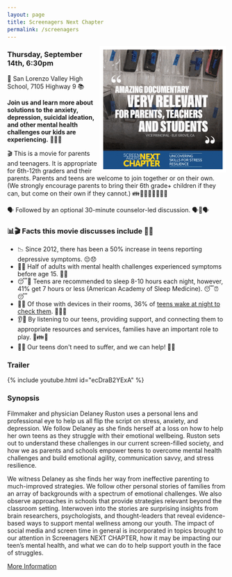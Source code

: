 ```yaml
---
layout: page
title: Screenagers Next Chapter
permalink: /screenagers
---
```

<img align="right" src="/docs/assets/images/screenager_facts.gif" width="275" style="border: 8px solid white;">

### Thursday, September 14th, 6:30pm

🏫 San Lorenzo Valley High School, 7105 Highway 9 📚

**Join us and learn more about solutions to the anxiety, depression, suicidal ideation, and other mental health challenges our kids are experiencing.** 💪😌🧠

🎬 This is a movie for parents and teenagers. It is appropriate for 6th-12th graders and their parents. Parents and teens are welcome to join together or on their own. (We strongly encourage parents to bring their 6th grade+ children if they can, but come on their own if they cannot.) 👪👩‍👧👩‍👦🧑‍🤝‍🧑

🗣️ Followed by an optional 30-minute counselor-led discussion. 🗣️🤝🗣️

### 📊🎬 Facts this movie discusses include 🧠💡

* 📉 Since 2012, there has been a 50% increase in teens reporting depressive symptoms. 😔😞
* 👦👧 Half of adults with mental health challenges experienced symptoms before age 15. 🚻💔
* 😴🌙 Teens are recommended to sleep 8-10 hours each night, however, 41% get 7 hours or less (American Academy of Sleep Medicine). 😴⏰😴
* 📱💤 Of those with devices in their rooms, 36% of [teens wake at night to check them](https://amp.commonsense.org/blog/a4de87ae-0a09-4248-9a98-e7519234a9eb). 📱🌙😴
* 👂💙 By listening to our teens, providing support, and connecting them to appropriate resources and services, families have an important role to play. 🤝👪💼
* 🤝💪 Our teens don't need to suffer, and we can help! 🤗🙌

### Trailer

{% include youtube.html id="ecDraB2YExA" %}
<br>

### Synopsis

Filmmaker and physician Delaney Ruston uses a personal lens and professional eye to help us all flip the script on stress, anxiety, and depression. We follow Delaney as she finds herself at a loss on how to help her own teens as they struggle with their emotional wellbeing. Ruston sets out to understand these challenges in our current screen-filled society, and how we as parents and schools empower teens to overcome mental health challenges and build emotional agility, communication savvy, and stress resilience.

We witness Delaney as she finds her way from ineffective parenting to much-improved strategies. We follow other personal stories of families from an array of backgrounds with a spectrum of emotional challenges. We also observe approaches in schools that provide strategies relevant beyond the classroom setting. Interwoven into the stories are surprising insights from brain researchers, psychologists, and thought-leaders that reveal evidence-based ways to support mental wellness among our youth. The impact of social media and screen time in general is incorporated in topics brought to our attention in Screenagers NEXT CHAPTER, how it may be impacting our teen’s mental health, and what we can do to help support youth in the face of struggles.

[More Information](https://www.screenagersmovie.com/about-screenagers-next-chapter)